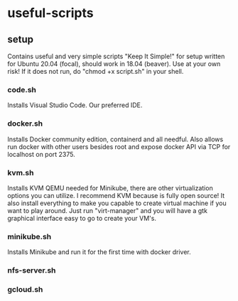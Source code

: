 # **useful-scripts**  

## **setup**  
Contains useful and very simple scripts "Keep It Simple!" for setup written for Ubuntu 20.04 (focal), should work in 18.04 (beaver). Use at your own risk! If it does not run, do "chmod +x script.sh" in your shell.  
  
### code.sh  
Installs Visual Studio Code. Our preferred IDE.  
  
### docker.sh  
Installs Docker community edition, containerd and all needful. Also allows run docker with other users besides root and expose docker API via TCP for localhost on port 2375.  
### kvm.sh  
Installs KVM QEMU needed for Minikube, there are other virtualization options you can utilize. I recommend KVM because is fully open source! It also install everything to make you capable to create virtual machine if you want to play around. Just run "virt-manager" and you will have a gtk graphical interface easy to go to create your VM's.  
### minikube.sh  
Installs Minikube and run it for the first time with docker driver.  
### nfs-server.sh
  
### gcloud.sh
  
